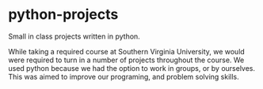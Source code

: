 # python-projects
Small in class projects written in python. 

While taking a required course at Southern Virginia University, we would were required to turn in a number of projects throughout the course. We used python because we had the option to work in groups, or by ourselves. This was aimed to improve our programing, and problem solving skills.
